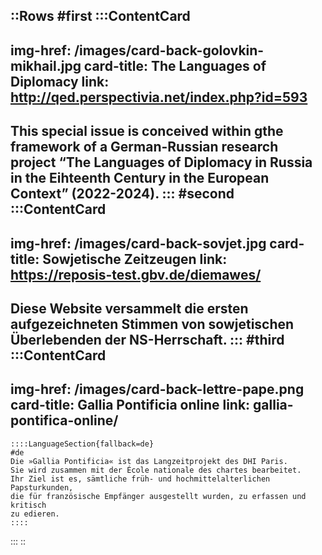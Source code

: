 ::Rows
#first
  :::ContentCard
  ---
  img-href: /images/card-back-golovkin-mikhail.jpg
  card-title: The Languages of Diplomacy
  link: http://qed.perspectivia.net/index.php?id=593
  ---
  This special issue is conceived within gthe framework of a German-Russian research project “The Languages of
  Diplomacy
  in Russia in the Eihteenth Century in the European Context”
  (2022-2024).
  :::
#second
  :::ContentCard
  ---
  img-href: /images/card-back-sovjet.jpg
  card-title: Sowjetische Zeitzeugen
  link: https://reposis-test.gbv.de/diemawes/
  ---
  Diese Website versammelt die ersten aufgezeichneten Stimmen
  von sowjetischen Überlebenden der NS-Herrschaft.
  :::
#third
  :::ContentCard
  ---
  img-href: /images/card-back-lettre-pape.png
  card-title: Gallia Pontificia online
  link: gallia-pontifica-online/
  ---
    ::::LanguageSection{fallback=de}
    #de
    Die »Gallia Pontificia« ist das Langzeitprojekt des DHI Paris.
    Sie wird zusammen mit der École nationale des chartes bearbeitet.
    Ihr Ziel ist es, sämtliche früh- und hochmittelalterlichen Papsturkunden,
    die für französische Empfänger ausgestellt wurden, zu erfassen und kritisch
    zu edieren.
    ::::
  :::
::
